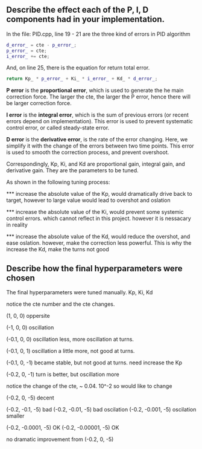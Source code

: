 ## Describe the effect each of the P, I, D components had in your implementation.
In the file: PID.cpp, line 19 - 21 are the three kind of errors in PID algorithm
``` cpp
d_error_ = cte - p_error_;
p_error_ = cte;
i_error_ += cte;
```
And, on line 25, there is the equation for return total error.
``` cpp
return Kp_ * p_error_ + Ki_ * i_error_ + Kd_ * d_error_; 
```

**P error** is the **proportional error**, which is used to generate the he main correction force.
The larger the cte, the larger the P error, hence there will be larger correction force.

**I error** is the **integral error**, which is the sum of previous errors (or recent errors depend on implementation).
This error is used to prevent systematic control error, or called steady-state error.

**D error** is the **derivative error**, is the rate of the error changing. 
Here, we simplify it with the change of the errors between two time points.
This error is used to smooth the correction process, and prevent overshoot.

Correspondingly, Kp, Ki, and Kd are proportional gain, integral gain, and derivative gain. They are the parameters to be tuned.

As shown in the following tuning process:

*** increase the absolute value of the Kp, would dramatically drive back to target, however to large value would lead to overshot and oslation

*** increase the absolute value of the Ki, would prevent some systemic control errors. which cannot reflect in this project. however it is nessacary in reality

*** increase the absolute value of the Kd, would reduce the overshot, and ease oslation. however, make the correction less powerful. 
This is why the increase the Kd, make the turns not good

## Describe how the final hyperparameters were chosen
The final hyperparameters were tuned manually.
Kp, Ki, Kd

notice the cte number and the cte changes. 


(1, 0, 0)
oppersite

(-1, 0, 0)
oscillation

(-0.1, 0, 0)
oscillation less, more oscillation at turns.

(-0.1, 0, 1)
oscillation a little more, not good at turns.

(-0.1, 0, -1)
became stable, but not good at turns. 
need increase the Kp

(-0.2, 0, -1)
turn is better, but oscillation more

notice the change of the cte, ~ 0.04. 10^-2 
so would like to change 

(-0.2, 0, -5)
decent 

(-0.2, -0.1, -5)
bad
(-0.2, -0.01, -5)
bad oscilation
(-0.2, -0.001, -5)
oscilation smaller

(-0.2, -0.0001, -5)
OK
(-0.2, -0.00001, -5)
OK

no dramatic improvement from (-0.2, 0, -5)







